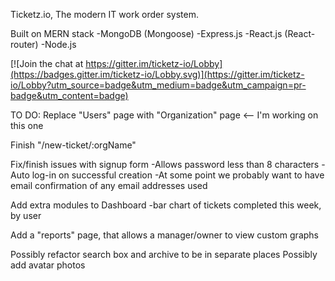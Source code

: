 Ticketz.io,
The modern IT work order system.

Built on MERN stack
-MongoDB (Mongoose)
-Express.js
-React.js (React-router)
-Node.js

[![Join the chat at https://gitter.im/ticketz-io/Lobby](https://badges.gitter.im/ticketz-io/Lobby.svg)](https://gitter.im/ticketz-io/Lobby?utm_source=badge&utm_medium=badge&utm_campaign=pr-badge&utm_content=badge)

TO DO:
Replace "Users" page with "Organization" page <-- I'm working on this one

Finish "/new-ticket/:orgName"

Fix/finish issues with signup form
  -Allows password less than 8 characters
  -Auto log-in on successful creation
  -At some point we probably want to have email confirmation of any email addresses used

Add extra modules to Dashboard
  -bar chart of tickets completed this week, by user
  
Add a "reports" page, that allows a manager/owner to view custom graphs

Possibly refactor search box and archive to be in separate places
Possibly add avatar photos
